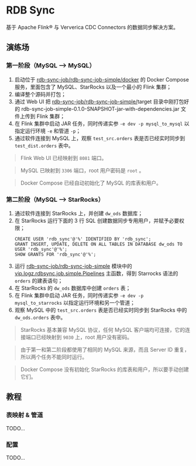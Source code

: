 # RDB Sync
基于 Apache Flink® 与 Ververica CDC Connectors 的数据同步解决方案。

## 演练场
### 第一阶段（MySQL --> MySQL）
1. 启动位于 [rdb-sync-job/rdb-sync-job-simple/docker](rdb-sync-job/rdb-sync-job-simple/docker) 的 Docker Compose 服务，里面包含了 MySQL、StarRocks 以及一个最小的 Flink 集群；
2. 编译整个源码并打包；
3. 通过 Web UI 把 [rdb-sync-job/rdb-sync-job-simple/](rdb-sync-job/rdb-sync-job-simple)target 目录中刚打包好的 rdb-sync-job-simple-0.1.0-SNAPSHOT-jar-with-dependencies.jar 文件上传到 Flink 集群；
4. 在 Flink 集群中启动 JAR 任务，同时传递实参 `-e dev -p mysql_to_mysql` 以指定运行环境 `-e` 和管道 `-p`；
5. 通过软件连接到 MySQL 上，观察 `test_src.orders` 表是否已经实时同步到 `test_dist.orders` 表中。

> Flink Web UI 已经映射到 `8081` 端口。

> MySQL 已映射到 `3306` 端口，root 用户密码是 `root` 。

> Docker Compose 已经自动初始化了 MySQL 的库表和用户。

### 第二阶段（MySQL --> StarRocks）
1. 通过软件连接到 StarRocks 上，并创建 `dw_ods` 数据库；
2. 在 StarRocks 运行下面的 3 行 SQL 创建数据同步专用用户，并赋予必要权限；
    ```mysql
    CREATE USER 'rdb_sync'@'%' IDENTIFIED BY 'rdb_sync';
    GRANT INSERT, UPDATE, DELETE ON ALL TABLES IN DATABASE dw_ods TO USER 'rdb_sync'@'%';
    SHOW GRANTS FOR 'rdb_sync'@'%';
    ```
3. 运行 [rdb-sync-job/rdb-sync-job-simple](rdb-sync-job/rdb-sync-job-simple) 模块中的 [vip.logz.rdbsync.job.simple.Pipelines](rdb-sync-job/rdb-sync-job-simple/src/main/java/vip/logz/rdbsync/job/simple/Pipelines.java) 主函数，得到 Starrocks 语法的 `orders` 的建表语句；
4. 在 StarRocks 的 `dw_ods` 数据库中创建 `orders` 表；
5. 在 Flink 集群中启动 JAR 任务，同时传递实参 `-e dev -p mysql_to_starrocks` 以指定运行环境和另一个管道；
6. 观察 MySQL 中的 `test_src.orders` 表是否已经实时同步到 StarRocks 中的 `dw_ods.orders` 表中。

> StarRocks 基本兼容 MySQL 协议，任何 MySQL 客户端均可连接，它的连接端口已经映射到 `9030` 上，root 用户没有密码。

> 由于第一和第二阶段都使用了相同的 MySQL 来源，而且 Server ID 重复，所以两个任务不能同时运行。

> Docker Compose 没有初始化 StarRocks 的库表和用户，所以要手动创建它们。

## 教程

### 表映射 & 管道
TODO...

### 配置
TODO...
